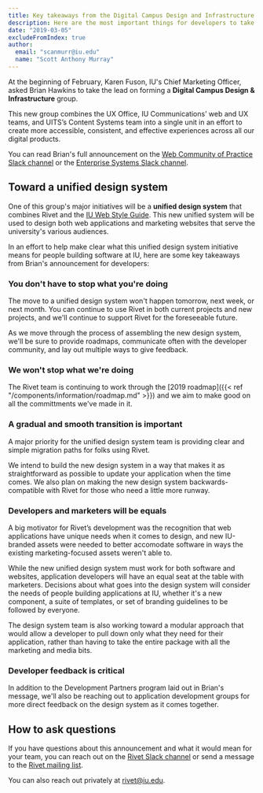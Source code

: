 ```yaml
---
title: Key takeaways from the Digital Campus Design and Infrastructure announcement
description: Here are the most important things for developers to take away from last week's announcement.
date: "2019-03-05"
excludeFromIndex: true
author:
  email: "scanmurr@iu.edu"
  name: "Scott Anthony Murray"
---
```


At the beginning of February, Karen Fuson, IU's Chief Marketing Officer, asked Brian Hawkins to take the lead on forming a **Digital Campus Design & Infrastructure** group.

This new group combines the UX Office, IU Communications’ web and UX teams, and UITS’s Content Systems team into a single unit in an effort to create more accessible, consistent, and effective experiences across all our digital products.

You can read Brian's full announcement on the [Web Community of Practice Slack channel](https://iuwebcommunity.slack.com/archives/C0D9ZNKRR/p1551371506001400) or the [Enterprise Systems Slack channel](https://iu-uits-es.slack.com/archives/C7B0L07S8/p1551378899000300).

## Toward a unified design system

One of this group's major initiatives will be a **unified design system** that combines Rivet and the [IU Web Style Guide](https://styleguide.iu.edu/). This new unified system will be used to design both web applications and marketing websites that serve the university's various audiences.

In an effort to help make clear what this unified design system initiative means for people building software at IU, here are some key takeaways from Brian's announcement for developers:

### You don't have to stop what you're doing

The move to a unified design system won't happen tomorrow, next week, or next month. You can continue to use Rivet in both current projects and new projects, and we'll continue to support Rivet for the foreseeable future. 

As we move through the process of assembling the new design system, we'll be sure to provide roadmaps, communicate often with the developer community, and lay out multiple ways to give feedback.

### We won't stop what we're doing

The Rivet team is continuing to work through the [2019 roadmap]({{< ref "/components/information/roadmap.md" >}}) and we aim to make good on all the committments we've made in it.

### A gradual and smooth transition is important

A major priority for the unified design system team is providing clear and simple migration paths for folks using Rivet. 

We intend to build the new design system in a way that makes it as straightforward as possible to update your application when the time comes. We also plan on making the new design system backwards-compatible with Rivet for those who need a little more runway.

### Developers and marketers will be equals

A big motivator for Rivet’s development was the recognition that web applications have unique needs when it comes to design, and new IU-branded assets were needed to better accomodate software in ways the existing marketing-focused assets weren't able to.

While the new unified design system must work for both software and websites, application developers will have an equal seat at the table with marketers. Decisions about what goes into the design system will consider the needs of people building applications at IU, whether it's a new component, a suite of templates, or set of branding guidelines to be followed by everyone.

The design system team is also working toward a modular approach that would allow a developer to pull down only what they need for their application, rather than having to take the entire package with all the marketing and media bits.

### Developer feedback is critical

In addition to the Development Partners program laid out in Brian's message, we'll also be reaching out to application development groups for more direct feedback on the design system as it comes together.

## How to ask questions

If you have questions about this announcement and what it would mean for your team, you can reach out on the [Rivet Slack channel](https://iuwebcommunity.slack.com/messages/rivet) or send a message to the [Rivet mailing list](mailto:rivet-l@list.iu.edu).

You can also reach out privately at [rivet@iu.edu](mailto:rivet@iu.edu).